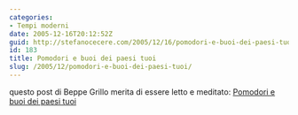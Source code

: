 ```yaml
---
categories:
- Tempi moderni
date: 2005-12-16T20:12:52Z
guid: http://stefanocecere.com/2005/12/16/pomodori-e-buoi-dei-paesi-tuoi/
id: 183
title: Pomodori e buoi dei paesi tuoi
slug: /2005/12/pomodori-e-buoi-dei-paesi-tuoi/
---
```


questo post di Beppe Grillo merita di essere letto e meditato: [Pomodori e buoi dei paesi tuoi](http://www.beppegrillo.it/2005/12/il_pomodoro_cin.html)